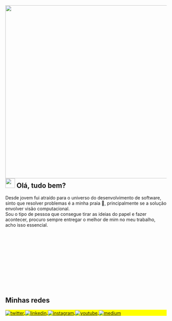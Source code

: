 <img align="right" height="540em" src="https://imgur.com/jCZCTzS.png"/>
<h2 align="left"><img src="https://imgur.com/ad3h5c0.png" height="30px"> Olá, tudo bem?</h2>
<!--<p align="left"> <img src="https://komarev.com/ghpvc/?username=luanmagioli&color=blue" alt="Profile views" /> </p>-->

Desde jovem fui atraído para o universo do desenvolvimento de software, sinto que resolver problemas é a minha praia 🌊, principalmente se a solução envolver visão computacional. 
<br>
Sou o tipo de pessoa que consegue tirar as ideias do papel e fazer acontecer, procuro sempre entregar o melhor de mim no meu trabalho, acho isso essencial.


<!--
## Projetos
---
[SIASP - Sistema para Análise de Sementes por Peneiras](https://github.com/LuanMagioli/SIASP)

Bolsista de Iniciação Científica, Escola Agrícola de Jundiaí (2017/2018)

[Sistema Automatizado para Análise do Teste de Tetrazólio em Sementes de Soja](https://github.com/LuanMagioli/SATT)

- Trabalho apresentado de maneira presencial no congresso de iniciação científica da UFRN em 2019
Bolsista de Iniciação Científica, Escola Agrícola de Jundiaí (2018/2019)

[Caixa de areia interativa utilizando o Processing com Kinect](https://github.com/LuanMagioli/Processing_Sandview)
Projeto desenvolvido para a Feira de Ciências da EAJ com o objetivo de visualizar a geração de terrenos em tempo real (2018)
-->

<!--
<p float="left">
  <a href= "https://github.com/LuanMagioli/Processing_Sandview">
    <img src="https://imgur.com/ad3h5c0.png" width="100" />
  </a>
  <img src="https://imgur.com/ad3h5c0.png" width="100" /> 
  <img src="https://imgur.com/ad3h5c0.png" width="100" />
</p>
-->
<br><br><br><br><br><br>
<br><br><br><br>


## Minhas redes

<p align="left" style="background:yellow">
<a href="https://twitter.com/luanmagioli" target="_blank">
  <img align="center" src="https://img.shields.io/badge/-@luanmagioli-05122A?style=flat-square&logo=twitter" alt="twitter"/>  
</a>
<a href="https://linkedin.com/in/luanmagioli" target="_blank">
  <img align="center" src="https://img.shields.io/badge/-luanmagioli-05122A?style=flat-square&logo=linkedin" alt="linkedin"/>
</a>
<a href="https://instagram.com/luanmagioli" target="_blank">
 <img align="center" src="https://img.shields.io/badge/-@luanmagioli-05122A?style=flat-square&logo=instagram" alt="instagram"/>
</a>
<a href="https://youtube.com/luanmagioli" target="_blank">
 <img align="center" src="https://img.shields.io/badge/-luanmagioli-05122A?style=flat-square&logo=youtube" alt="youtube"/>
</a>
<a href="https://medium.com/@luanmagioli" target="_blank">
 <img align="center" src="https://img.shields.io/badge/-@luanmagioli-05122A?style=flat-square&logo=medium" alt="medium"/>
</a>

</p>
